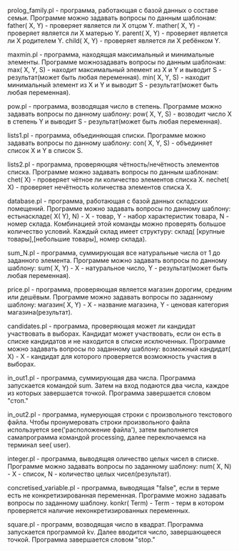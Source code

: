 prolog_family.pl - программа, работающая с базой данных о составе семьи.
    Программе можно задавать вопросы по данным шаблонам:
        father( X, Y) - проверяет является ли X отцом Y.
        mather( X, Y) - проверяет является ли X матерью Y.
        parent( X, Y) - проверяет является ли X родителем Y.
        child( X, Y) - проверяет является ли X ребёнком Y.

maxmin.pl - программа, находящая максимальный и минимальные элементы.
    Программе можнозадавать вопросы по данным шаблонам:
        max( X, Y, S) - находит максимальный элемент из X и Y и выводит S - результат(может быть любая переменная).
        min( X, Y, S) - находит минимальный элемент из X и Y и выводит S - результат(может быть любая переменная).

pow.pl - программа, возводящая число в степень.
    Программе можно задавать вопросы по данному шаблону:
        pow( X, Y, S) - возводит число X в степень Y и выводит S - результат(может быть любая переменная).

lists1.pl - программа, объединяющая списки.
    Программе можно задавать вопросы по данному шаблону:
        con( X, Y, S) - объединяет список X и Y в список S.

lists2.pl - программа, проверяющяя чётность/нечётность элементов списка.
    Программе можно задавать вопросы по данным шаблонам:
            chet( X) - проверяет чётное ли количество элементов списка X.
            nechet( X) - проверяет нечётность количества элементов списка X.

database.pl - программа, работающая с базой данных складских помещений.
    Программе можно задавать вопросы по данному шаблону:
        естьнаскладе( X( Y), N) - X - товар, Y - набор характеристик товара, N - номер склада. Комбинацией этой команды можно проверять большое количество условий.
            Каждый склад имеет структуру: склад( [крупные товары],[небольшие товары], номер склада).

sum_N.pl - программа, суммирующая все натуральные числа от 1 до заданного элемента.
    Программе можно задавать вопросы по данному шаблону:
        sum( X, Y) - X - натуральное число, Y - результат(может быть любая переменная).

price.pl - программа, проверяющая является магазин дорогим, средним или дешёвым.
    Программе можно задавать вопросы по заданному шаблону:
        магазин( X, Y) - X - название магазина, Y - ценовая категория магазина(результат).

candidates.pl - программа, проверяющая может ли кандидат участвовать в выборах. Кандидат может участвовать, если он есть в списке кандидатов и не находится в списке исключенных.
    Программе можно задавать вопросы по заданному шаблону:
        возможный кандидат( X) - X - кандидат для которого проверяется возможность участия в выборах.

in_out1.pl - программа, суммирующая два числа.
    Программа запускается командой sum. Затем на вход подаются два числа, каждое из которых завершается точкой. Программа завершается словом "стоп."

in_out2.pl - программа, нумерующая строки с произвольного текстового файла.
    Чтобы пронумеровать строки произвольного файла используется see('расположение файла'), затем выполняется самапрограмма командой processing, далее переключаемся на терминал see( user).

integer.pl - программа, выводящяя оличество целых чисел в списке.
    Программе можно задавать вопросы по заданному шаблону:
        num( X, N) - X - список, N - количество целых чисел(результат).

concretised_variable.pl - программа, выводящая "false", если в терме есть не конкретизированная переменная.
    Программе можно задавать вопросы по заданному шаблону.
        konkr( Term) - Term - терм в котором проверяется наличие неконкретизированных переменных.

square.pl - программ, возводящая число в квадрат.
    Программа запускается программой kv. Далее вводится число, завершающееся точкой. Программа завершается словом "stop."
